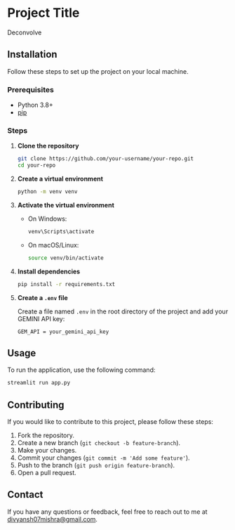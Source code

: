 # Project Title

Deconvolve


## Installation

Follow these steps to set up the project on your local machine.

### Prerequisites

- Python 3.8+
- [pip](https://pip.pypa.io/en/stable/)

### Steps

1. **Clone the repository**

   ```sh
   git clone https://github.com/your-username/your-repo.git
   cd your-repo
   ```

2. **Create a virtual environment**

   ```sh
   python -m venv venv
   ```

3. **Activate the virtual environment**

   - On Windows:

     ```sh
     venv\Scripts\activate
     ```

   - On macOS/Linux:

     ```sh
     source venv/bin/activate
     ```

4. **Install dependencies**

   ```sh
   pip install -r requirements.txt
   ```

5. **Create a `.env` file**

   Create a file named `.env` in the root directory of the project and add your GEMINI API key:

   ```env
   GEM_API = your_gemini_api_key
   ```

## Usage

To run the application, use the following command:

```sh
streamlit run app.py
```

## Contributing

If you would like to contribute to this project, please follow these steps:

1. Fork the repository.
2. Create a new branch (`git checkout -b feature-branch`).
3. Make your changes.
4. Commit your changes (`git commit -m 'Add some feature'`).
5. Push to the branch (`git push origin feature-branch`).
6. Open a pull request.


## Contact

If you have any questions or feedback, feel free to reach out to me at [divyansh07mishra@gmail.com](mailto:divyansh07mishra@gmail.com).

